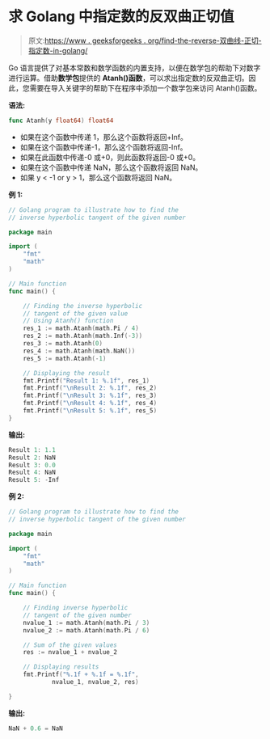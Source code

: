 # 求 Golang 中指定数的反双曲正切值

> 原文:[https://www . geeksforgeeks . org/find-the-reverse-双曲线-正切-指定数-in-golang/](https://www.geeksforgeeks.org/finding-the-inverse-hyperbolic-tangent-of-specified-number-in-golang/)

Go 语言提供了对基本常数和数学函数的内置支持，以便在数学包的帮助下对数字进行运算。借助**数学包**提供的 **Atanh()函数**，可以求出指定数的反双曲正切。因此，您需要在导入关键字的帮助下在程序中添加一个数学包来访问 Atanh()函数。

**语法:**

```go
func Atanh(y float64) float64
```

*   如果在这个函数中传递 1，那么这个函数将返回+Inf。
*   如果在这个函数中传递-1，那么这个函数将返回-Inf。
*   如果在此函数中传递-0 或+0，则此函数将返回-0 或+0。
*   如果在这个函数中传递 NaN，那么这个函数将返回 NaN。
*   如果 y < -1 or y > 1，那么这个函数将返回 NaN。

**例 1:**

```go
// Golang program to illustrate how to find the
// inverse hyperbolic tangent of the given number

package main

import (
    "fmt"
    "math"
)

// Main function
func main() {

    // Finding the inverse hyperbolic
    // tangent of the given value
    // Using Atanh() function
    res_1 := math.Atanh(math.Pi / 4)
    res_2 := math.Atanh(math.Inf(-3))
    res_3 := math.Atanh(0)
    res_4 := math.Atanh(math.NaN())
    res_5 := math.Atanh(-1)

    // Displaying the result
    fmt.Printf("Result 1: %.1f", res_1)
    fmt.Printf("\nResult 2: %.1f", res_2)
    fmt.Printf("\nResult 3: %.1f", res_3)
    fmt.Printf("\nResult 4: %.1f", res_4)
    fmt.Printf("\nResult 5: %.1f", res_5)
}
```

**输出:**

```go
Result 1: 1.1
Result 2: NaN
Result 3: 0.0
Result 4: NaN
Result 5: -Inf

```

**例 2:**

```go
// Golang program to illustrate how to find the
// inverse hyperbolic tangent of the given number

package main

import (
    "fmt"
    "math"
)

// Main function
func main() {

    // Finding inverse hyperbolic 
    // tangent of the given number
    nvalue_1 := math.Atanh(math.Pi / 3)
    nvalue_2 := math.Atanh(math.Pi / 6)

    // Sum of the given values
    res := nvalue_1 + nvalue_2

    // Displaying results
    fmt.Printf("%.1f + %.1f = %.1f", 
            nvalue_1, nvalue_2, res)

}
```

**输出:**

```go
NaN + 0.6 = NaN
```